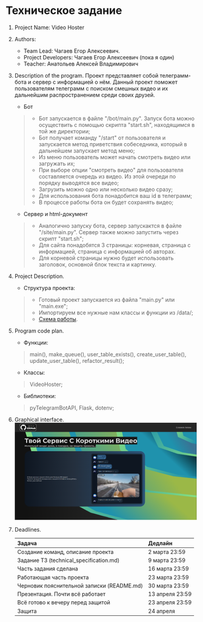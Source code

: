 # Техническое задание

1. Project Name: Video Hoster
2. Authors:
   - Team Lead: Чагаев Егор Алексеевич.
   - Project Developers: Чагаев Егор Алексеевич (пока я один)
   - Teacher: Анатольев Алексей Владимирович
3. Description of the program.
   Проект представляет собой телеграмм-бота и сервер с информацией о нём. Данный проект поможет пользователям телеграмм с поиском смешных видео и их дальнейшим распространением среди своих друзей.
   - Бот
    >- Бот запускается в файле "/bot/main.py". Запуск бота можно осуществить с помощью скрипта "start.sh", находящимся в той же директории;
    >- Бот получает команду "/start" от пользователя и запускается метод приветствия собеседника, который в дальнейшем запускает метод меню;
    >- Из меню пользователь может начать смотреть видео или загружать их;
    >- При выборе опции "смотреть видео" для пользователя составляется очередь из видео. Из этой очереди по порядку выводятся все видео;
    >- Загрузить можно одно или несколько видео сразу;
    >- Для использования бота понадобится ваш id в телеграмм;
    >- В процессе работы бота он будет сохранять видео;
   - Сервер и html-документ
    >- Аналогично запуску бота, сервер запускактся в файле "/site/main.py". Сервер также можно запустить через скрипт "start.sh";
    >- Для сайта понадобятся 3 страницы: корневая, страница с информацией, страница с информацией об авторах.
    >- Для корневой страницы нужно будет использовать заголовок, основной блок текста и картинку.
4. Project Description.
    - Структура проекта:
   > - Готовый проект запускается из файла "main.py" или "main.exe";
   > - Импортируем все нужные нам классы и функции из /data/;
   > - [Схема работы](https://miro.com/app/board/uXjVIcKErGk=/?share_link_id=192393488939).
5. Program code plan.
    - Функции:
   > main(), make_queue(), user_table_exists(), create_user_table(), update_user_table(), refactor_result();
    - Классы:
   > VideoHoster;
    - Библиотеки:
   > pyTelegramBotAPI, Flask, dotenv;
6. Graphical interface.
    ![](site_interface.png)
7. Deadlines.

   | Задача                                     | Дедлайн         |
   |--------------------------------------------|-----------------|
   | Создание команд, описание проекта          | 2 марта 23:59   |
   | Задание ТЗ (technical_specification.md)    | 9 марта 23:59   |
   | Часть задания сделана                      | 16 марта 23:59  |
   | Работающая часть проекта                   | 23 марта 23:59  |
   | Черновик пояснительной записки (README.md) | 30 марта 23:59  |
   | Презентация. Почти всё работает            | 13 апреля 23:59 |
   | Всё готово к вечеру перед защитой          | 23 апреля 23:59 |
   | Защита                                     | 24 апреля       |
